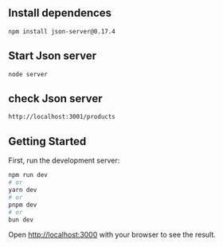 ## Install dependences

```
npm install json-server@0.17.4
```

## Start Json server

```
node server
```

## check Json server

```
http://localhost:3001/products
```

## Getting Started

First, run the development server:

```bash
npm run dev
# or
yarn dev
# or
pnpm dev
# or
bun dev
```

Open [http://localhost:3000](http://localhost:3000) with your browser to see the result.
